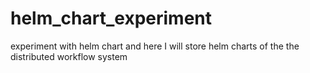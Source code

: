 # helm_chart_experiment
experiment with helm chart and here I will store helm charts of the the distributed workflow system
